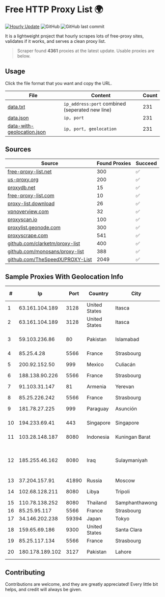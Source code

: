 
# Free HTTP Proxy List 🌍

[![Hourly Update](https://github.com/mertguvencli/http-proxy-list/actions/workflows/main.yml/badge.svg?branch=main)](https://github.com/mertguvencli/http-proxy-list/actions/workflows/main.yml)
![GitHub](https://img.shields.io/github/license/mertguvencli/http-proxy-list)
![GitHub last commit](https://img.shields.io/github/last-commit/mertguvencli/http-proxy-list)

It is a lightweight project that hourly scrapes lots of free-proxy sites, validates if it works, and serves a clean proxy list.


> Scraper found **4361** proxies at the latest update. Usable proxies are below.

## Usage

Click the file format that you want and copy the URL.


|File|Content|Count|
|----|-------|-----|
|[data.txt](https://raw.githubusercontent.com/mertguvencli/http-proxy-list/main/proxy-list/data.txt)|`ip_address:port` combined (seperated new line)|231|
|[data.json](https://raw.githubusercontent.com/mertguvencli/http-proxy-list/main/proxy-list/data.json)|`ip, port`|231|
|[data-with-geolocation.json](https://raw.githubusercontent.com/mertguvencli/http-proxy-list/main/proxy-list/data-with-geolocation.json)|`ip, port, geolocation`|231|

## Sources

|Source|Found Proxies|Succeed|
|------|-------------|-------|
|[free-proxy-list.net](https://free-proxy-list.net)|300|✅|
|[us-proxy.org](https://www.us-proxy.org)|200|✅|
|[proxydb.net](http://proxydb.net)|15|✅|
|[free-proxy-list.com](https://free-proxy-list.com/?page=&port=&type%5B%5D=http&type%5B%5D=https&up_time=0&search=Search)|10|✅|
|[proxy-list.download](https://www.proxy-list.download/HTTP)|26|✅|
|[vpnoverview.com](https://vpnoverview.com/privacy/anonymous-browsing/free-proxy-servers)|32|✅|
|[proxyscan.io](https://www.proxyscan.io)|100|✅|
|[proxylist.geonode.com](https://proxylist.geonode.com/api/proxy-list?limit=300&page=1&sort_by=lastChecked&sort_type=desc&protocols=http,https)|300|✅|
|[proxyscrape.com](https://api.proxyscrape.com/v2/?request=displayproxies&protocol=http&timeout=10000&country=all&ssl=all&anonymity=all)|541|✅|
|[github.com/clarketm/proxy-list](https://raw.githubusercontent.com/clarketm/proxy-list/master/proxy-list-raw.txt)|400|✅|
|[github.com/monosans/proxy-list](https://raw.githubusercontent.com/monosans/proxy-list/main/proxies/http.txt)|388|✅|
|[github.com/TheSpeedX/PROXY-List](https://raw.githubusercontent.com/TheSpeedX/PROXY-List/master/http.txt)|2049|✅|


## Sample Proxies With Geolocation Info

|#|Ip|Port|Country|City|Internet Service Provider|
|-|--|----|-------|----|-------------------------|
|1|63.161.104.189|3128|United States|Itasca|Sprint|
|2|63.161.104.189|3128|United States|Itasca|Sprint|
|3|59.103.236.86|80|Pakistan|Islamabad|Pakistan Telecommunication Company Limited|
|4|85.25.4.28|5566|France|Strasbourg|Host Europe GmbH|
|5|200.92.152.50|999|Mexico|Culiacán|Mega Cable, S.A. de C.V.|
|6|188.138.90.226|5566|France|Strasbourg|Host Europe GmbH|
|7|91.103.31.147|81|Armenia|Yerevan|MTS Armenia CJSC|
|8|85.25.226.242|5566|France|Strasbourg|Host Europe GmbH|
|9|181.78.27.225|999|Paraguay|Asunción|Ufinet Paraguay S.A|
|10|194.233.69.41|443|Singapore|Singapore|Contabo Asia Private Limited|
|11|103.28.148.187|8080|Indonesia|Kuningan Barat|Argon Data Communication|
|12|185.255.46.162|8080|Iraq|Sulaymaniyah|Valin Company for General Trading and Communication LTD|
|13|37.204.157.91|41890|Russia|Moscow|NCNET|
|14|102.68.128.211|8080|Libya|Tripoli|Aljeel Aljadeed For Technology|
|15|110.78.138.252|8080|Thailand|Samphanthawong|CAT-BB|
|16|85.25.95.117|5566|France|Strasbourg|INTERGENIA|
|17|34.146.202.238|59394|Japan|Tokyo|Google LLC|
|18|159.65.69.186|9300|United States|Santa Clara|DigitalOcean, LLC|
|19|85.25.117.134|5566|France|Strasbourg|BSB-SERVICE|
|20|180.178.189.102|3127|Pakistan|Lahore|KK Networks (Pvt.) Limited|



## Contributing

Contributions are welcome, and they are greatly appreciated! Every
little bit helps, and credit will always be given.

